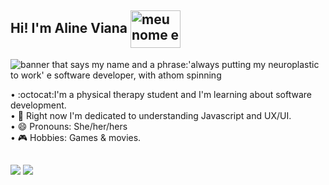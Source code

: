 ## Hi! I'm Aline Viana <img align="center" alt="meu nome e uma frase:'always putting my neuroplastic to work' e software developer, com atomo girando" height="60" width="80" src="https://media.tenor.com/images/63b15c284439d44932f388e5d8ccc655/tenor.gif">


<img align="center" alt="banner that says my name and a phrase:'always putting my neuroplastic to work' e software developer, with athom spinning" src="https://github.com/linefmv/linefmv/blob/main/Purple%20Birthday%20Email%20Header.gif?raw=true"> 

• :octocat:I'm a physical therapy student and I'm learning about software development. <br>
• :rainbow: Right now I'm dedicated to understanding Javascript and UX/UI. <br>
• 😄 Pronouns: She/her/hers <br>
• :video_game: Hobbies: Games & movies.


##

<div>
  <a href = "mailto:contato@alinemacielviana018@gmail"><img src="https://img.shields.io/badge/-Gmail-%23333?logo=gmail&logoColor=white" target="_blank"></a>
  <a href="https://www.linkedin.com/in/viana-aline/" "target="_blank"><img src="https://img.shields.io/badge/-LinkedIn-%230077B5?logo=linkedin&logoColor=white"></a>
  </div>
